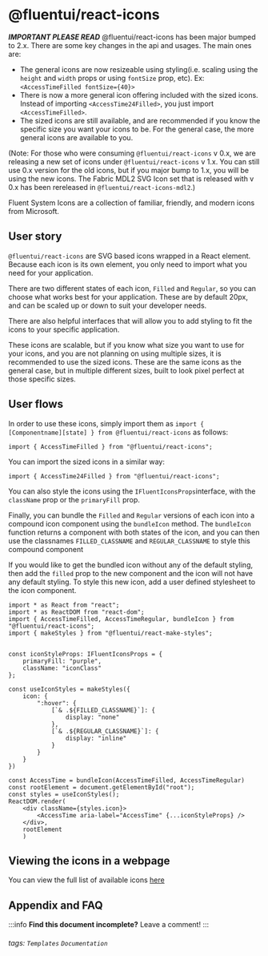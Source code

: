 @fluentui/react-icons
===

***IMPORTANT PLEASE READ***
@fluentui/react-icons has been major bumped to 2.x. There are some key changes in the api and usages. The main ones are:
- The general icons are now resizeable using styling(i.e. scaling using the `height` and `width` props or using `fontSize` prop, etc). Ex: `<AccessTimeFilled fontSize={40}>`
- There is now a more general icon offering included with the sized icons. Instead of importing `<AccessTime24Filled>`, you just import `<AccessTimeFilled>`.
- The sized icons are still available, and are recommended if you know the specific size you want your icons to be. For the general case, the more general icons are available to you.

(Note: For those who were consuming `@fluentui/react-icons` v 0.x, we are releasing a new set of icons under `@fluentui/react-icons` v 1.x. You can still use 0.x version for the old icons, but if you major bump to 1.x, you will be using the new icons. The Fabric MDL2 SVG Icon set that is released with v 0.x has been rereleased in `@fluentui/react-icons-mdl2`.)

Fluent System Icons are a collection of familiar, friendly, and modern icons from Microsoft.

User story
---

`@fluentui/react-icons` are SVG based icons wrapped in a React element. Because each icon is its own element, you only need to import what you need for your application. 

There are two different states of each icon, `Filled` and `Regular`, so you can choose what works best for your application. These are by default 20px, and can be scaled up or down to suit your developer needs.

There are also helpful interfaces that will allow you to add styling to fit the icons to your specific application.

These icons are scalable, but if you know what size you want to use for your icons, and you are not planning on using multiple sizes, it is recommended to use the sized icons. These are the same icons as the general case, but in multiple different sizes, built to look pixel perfect at those specific sizes.


User flows
---
In order to use these icons, simply import them as `import { [Componentname][state] } from @fluentui/react-icons` as follows: 

```tsx
import { AccessTimeFilled } from "@fluentui/react-icons";
```

You can import the sized icons in a similar way:

```tsx
import { AccessTime24Filled } from "@fluentui/react-icons";
```

You can also style the icons using the `IFluentIconsProps`interface, with the `className` prop or the `primaryFill` prop.

Finally, you can bundle the `Filled` and `Regular` versions of each icon into a compound icon component using the `bundleIcon` method. The `bundleIcon` function returns a component with both states of the icon, and you can then use the classnames `FILLED_CLASSNAME` and `REGULAR_CLASSNAME` to style this compound component

If you would like to get the bundled icon without any of the default styling, then add the `filled` prop to the new component and the icon will not have any default styling. To style this new icon, add a user defined stylesheet to the icon component.


```tsx
import * as React from "react";
import * as ReactDOM from "react-dom";
import { AccessTimeFilled, AccessTimeRegular, bundleIcon } from "@fluentui/react-icons";
import { makeStyles } from "@fluentui/react-make-styles";


const iconStyleProps: IFluentIconsProps = {
    primaryFill: "purple",
    className: "iconClass"
};

const useIconStyles = makeStyles({
    icon: {
        ":hover": {
            [`& .${FILLED_CLASSNAME}`]: {
                display: "none"
            },
            [`& .${REGULAR_CLASSNAME}`]: {
                display: "inline"
            }
        }
    }
})

const AccessTime = bundleIcon(AccessTimeFilled, AccessTimeRegular)
const rootElement = document.getElementById("root");
const styles = useIconStyles();
ReactDOM.render(
    <div className={styles.icon}>
        <AccessTime aria-label="AccessTime" {...iconStyleProps} />
    </div>, 
    rootElement
    )
```

Viewing the icons in a webpage
---
You can view the full list of available icons [here](https://github.com/microsoft/fluentui-system-icons/blob/master/icons.md)

## Appendix and FAQ

:::info
**Find this document incomplete?** Leave a comment!
:::

###### tags: `Templates` `Documentation`